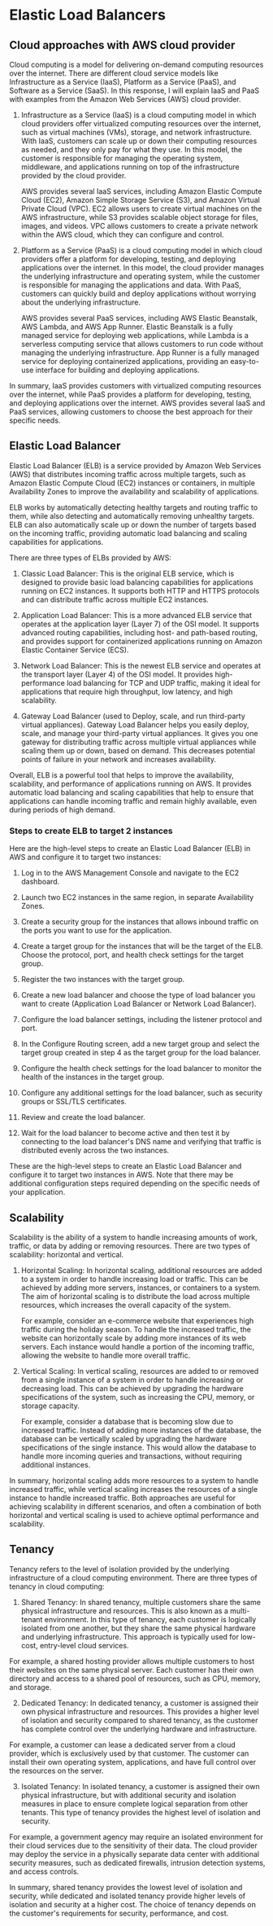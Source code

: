 # Elastic Load Balancers

## Cloud approaches with AWS cloud provider

Cloud computing is a model for delivering on-demand computing resources over the internet. There are different cloud service models like Infrastructure as a Service (IaaS), Platform as a Service (PaaS), and Software as a Service (SaaS). In this response, I will explain IaaS and PaaS with examples from the Amazon Web Services (AWS) cloud provider.

1. Infrastructure as a Service (IaaS) is a cloud computing model in which cloud providers offer virtualized computing resources over the internet, such as virtual machines (VMs), storage, and network infrastructure. With IaaS, customers can scale up or down their computing resources as needed, and they only pay for what they use. In this model, the customer is responsible for managing the operating system, middleware, and applications running on top of the infrastructure provided by the cloud provider.

   AWS provides several IaaS services, including Amazon Elastic Compute Cloud (EC2), Amazon Simple Storage Service (S3), and Amazon Virtual Private Cloud (VPC). EC2 allows users to create virtual machines on the AWS infrastructure, while S3 provides scalable object storage for files, images, and videos. VPC allows customers to create a private network within the AWS cloud, which they can configure and control.

2. Platform as a Service (PaaS) is a cloud computing model in which cloud providers offer a platform for developing, testing, and deploying applications over the internet. In this model, the cloud provider manages the underlying infrastructure and operating system, while the customer is responsible for managing the applications and data. With PaaS, customers can quickly build and deploy applications without worrying about the underlying infrastructure.

   AWS provides several PaaS services, including AWS Elastic Beanstalk, AWS Lambda, and AWS App Runner. Elastic Beanstalk is a fully managed service for deploying web applications, while Lambda is a serverless computing service that allows customers to run code without managing the underlying infrastructure. App Runner is a fully managed service for deploying containerized applications, providing an easy-to-use interface for building and deploying applications.

In summary, IaaS provides customers with virtualized computing resources over the internet, while PaaS provides a platform for developing, testing, and deploying applications over the internet. AWS provides several IaaS and PaaS services, allowing customers to choose the best approach for their specific needs.

## Elastic Load Balancer

Elastic Load Balancer (ELB) is a service provided by Amazon Web Services (AWS) that distributes incoming traffic across multiple targets, such as Amazon Elastic Compute Cloud (EC2) instances or containers, in multiple Availability Zones to improve the availability and scalability of applications.

ELB works by automatically detecting healthy targets and routing traffic to them, while also detecting and automatically removing unhealthy targets. ELB can also automatically scale up or down the number of targets based on the incoming traffic, providing automatic load balancing and scaling capabilities for applications.

There are three types of ELBs provided by AWS:

1. Classic Load Balancer: This is the original ELB service, which is designed to provide basic load balancing capabilities for applications running on EC2 instances. It supports both HTTP and HTTPS protocols and can distribute traffic across multiple EC2 instances.

2. Application Load Balancer: This is a more advanced ELB service that operates at the application layer (Layer 7) of the OSI model. It supports advanced routing capabilities, including host- and path-based routing, and provides support for containerized applications running on Amazon Elastic Container Service (ECS).

3. Network Load Balancer: This is the newest ELB service and operates at the transport layer (Layer 4) of the OSI model. It provides high-performance load balancing for TCP and UDP traffic, making it ideal for applications that require high throughput, low latency, and high scalability.

4. Gateway Load Balancer (used to Deploy, scale, and run third-party virtual appliances). Gateway Load Balancer helps you easily deploy, scale, and manage your third-party virtual appliances. It gives you one gateway for distributing traffic across multiple virtual appliances while scaling them up or down, based on demand. This decreases potential points of failure in your network and increases availability.

Overall, ELB is a powerful tool that helps to improve the availability, scalability, and performance of applications running on AWS. It provides automatic load balancing and scaling capabilities that help to ensure that applications can handle incoming traffic and remain highly available, even during periods of high demand.

### Steps to create ELB to target 2 instances

Here are the high-level steps to create an Elastic Load Balancer (ELB) in AWS and configure it to target two instances:

1. Log in to the AWS Management Console and navigate to the EC2 dashboard.

2. Launch two EC2 instances in the same region, in separate Availability Zones.

3. Create a security group for the instances that allows inbound traffic on the ports you want to use for the application.

4. Create a target group for the instances that will be the target of the ELB. Choose the protocol, port, and health check settings for the target group.

5. Register the two instances with the target group.

6. Create a new load balancer and choose the type of load balancer you want to create (Application Load Balancer or Network Load Balancer).

7. Configure the load balancer settings, including the listener protocol and port.

8. In the Configure Routing screen, add a new target group and select the target group created in step 4 as the target group for the load balancer.

9. Configure the health check settings for the load balancer to monitor the health of the instances in the target group.

10. Configure any additional settings for the load balancer, such as security groups or SSL/TLS certificates.

11. Review and create the load balancer.

12. Wait for the load balancer to become active and then test it by connecting to the load balancer's DNS name and verifying that traffic is distributed evenly across the two instances.

These are the high-level steps to create an Elastic Load Balancer and configure it to target two instances in AWS. Note that there may be additional configuration steps required depending on the specific needs of your application.

## Scalability

Scalability is the ability of a system to handle increasing amounts of work, traffic, or data by adding or removing resources. There are two types of scalability: horizontal and vertical.

1. Horizontal Scaling: In horizontal scaling, additional resources are added to a system in order to handle increasing load or traffic. This can be achieved by adding more servers, instances, or containers to a system. The aim of horizontal scaling is to distribute the load across multiple resources, which increases the overall capacity of the system.

   For example, consider an e-commerce website that experiences high traffic during the holiday season. To handle the increased traffic, the website can horizontally scale by adding more instances of its web servers. Each instance would handle a portion of the incoming traffic, allowing the website to handle more overall traffic.

2. Vertical Scaling: In vertical scaling, resources are added to or removed from a single instance of a system in order to handle increasing or decreasing load. This can be achieved by upgrading the hardware specifications of the system, such as increasing the CPU, memory, or storage capacity.

   For example, consider a database that is becoming slow due to increased traffic. Instead of adding more instances of the database, the database can be vertically scaled by upgrading the hardware specifications of the single instance. This would allow the database to handle more incoming queries and transactions, without requiring additional instances.

In summary, horizontal scaling adds more resources to a system to handle increased traffic, while vertical scaling increases the resources of a single instance to handle increased traffic. Both approaches are useful for achieving scalability in different scenarios, and often a combination of both horizontal and vertical scaling is used to achieve optimal performance and scalability.

## Tenancy

Tenancy refers to the level of isolation provided by the underlying infrastructure of a cloud computing environment. There are three types of tenancy in cloud computing:

1. Shared Tenancy: In shared tenancy, multiple customers share the same physical infrastructure and resources. This is also known as a multi-tenant environment. In this type of tenancy, each customer is logically isolated from one another, but they share the same physical hardware and underlying infrastructure. This approach is typically used for low-cost, entry-level cloud services.

For example, a shared hosting provider allows multiple customers to host their websites on the same physical server. Each customer has their own directory and access to a shared pool of resources, such as CPU, memory, and storage.

2. Dedicated Tenancy: In dedicated tenancy, a customer is assigned their own physical infrastructure and resources. This provides a higher level of isolation and security compared to shared tenancy, as the customer has complete control over the underlying hardware and infrastructure.

For example, a customer can lease a dedicated server from a cloud provider, which is exclusively used by that customer. The customer can install their own operating system, applications, and have full control over the resources on the server.

3. Isolated Tenancy: In isolated tenancy, a customer is assigned their own physical infrastructure, but with additional security and isolation measures in place to ensure complete logical separation from other tenants. This type of tenancy provides the highest level of isolation and security.

For example, a government agency may require an isolated environment for their cloud services due to the sensitivity of their data. The cloud provider may deploy the service in a physically separate data center with additional security measures, such as dedicated firewalls, intrusion detection systems, and access controls.

In summary, shared tenancy provides the lowest level of isolation and security, while dedicated and isolated tenancy provide higher levels of isolation and security at a higher cost. The choice of tenancy depends on the customer's requirements for security, performance, and cost.
